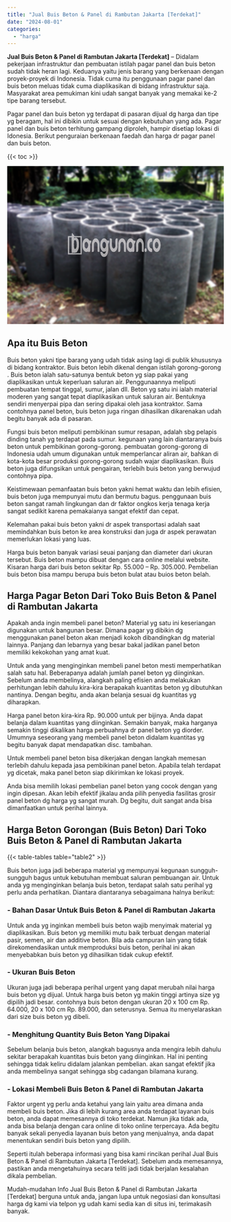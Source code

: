 ```yaml
---
title: "Jual Buis Beton & Panel di Rambutan Jakarta [Terdekat]"
date: "2024-08-01"
categories: 
  - "harga"
---
```


**Jual Buis Beton & Panel di Rambutan Jakarta \[Terdekat\]** – Didalam pekerjaan infrastruktur dan pembuatan istilah pagar panel dan buis beton sudah tidak heran lagi. Keduanya yaitu jenis barang yang berkenaan dengan proyek-proyek di Indonesia. Tidak cuma itu penggunaan pagar panel dan buis beton meluas tidak cuma diaplikasikan di bidang infrastruktur saja. Masyarakat area pemukiman kini udah sangat banyak yang memakai ke-2 tipe barang tersebut.

Pagar panel dan buis beton yg terdapat di pasaran dijual dg harga dan tipe yg beragam, hal ini dibikin untuk sesuai dengan kebutuhan yang ada. Pagar panel dan buis beton terhitung gampang diproleh, hampir disetiap lokasi di Idonesia. Berikut penguraian berkenaan faedah dan harga dr pagar panel dan buis beton.

{{< toc >}}

![Jual Buis Beton & Panel di Rambutan Jakarta [Terdekat]](/images/jual-panel-buis-beton-murah-11.png)

## Apa itu Buis Beton

Buis beton yakni tipe barang yang udah tidak asing lagi di publik khususnya di bidang kontraktor. Buis beton lebih dikenal dengan istilah gorong-gorong . Buis beton ialah satu-satunya bentuk beton yg siap pakai yang diaplikasikan untuk keperluan saluran air. Penggunaannya meliputi pembuatan tempat tinggal, sumur, jalan dll. Beton yg satu ini ialah material moderen yang sangat tepat diaplikasikan untuk saluran air. Bentuknya sendiri menyerpai pipa dan sering dipakai oleh jasa kontraktor. Sama contohnya panel beton, buis beton juga ringan dihasilkan dikarenakan udah begitu banyak ada di pasaran.

Fungsi buis beton meliputi pembikinan sumur resapan, adalah sbg pelapis dinding tanah yg terdapat pada sumur. kegunaan yang lain diantaranya buis beton untuk pembikinan gorong-gorong. pembuatan gorong-gorong di Indonesia udah umum digunakan untuk memperlancar aliran air, bahkan di kota-kota besar produksi gorong-gorong sudah wajar diaplikasikan. Buis beton juga difungsikan untuk pengairan, terlebih buis beton yang berwujud contohnya pipa.

Keistimewaan pemanfaatan buis beton yakni hemat waktu dan lebih efisien, buis beton juga mempunyai mutu dan bermutu bagus. penggunaan buis beton sangat ramah lingkungan dan dr faktor ongkos kerja tenaga kerja sangat sedikit karena pemakaianya sangat efektif dan cepat.

Kelemahan pakai buis beton yakni dr aspek transportasi adalah saat memindahkan buis beton ke area konstruksi dan juga dr aspek perawatan memerlukan lokasi yang luas.

Harga buis beton banyak variasi seuai panjang dan diameter dari ukuran tersebut. Buis beton mampu dibuat dengan cara online melalui website. Kisaran harga dari buis beton sekitar Rp. 55.000 – Rp. 305.000. Pembelian buis beton bisa mampu berupa buis beton bulat atau buios beton belah.

## Harga Pagar Beton Dari Toko Buis Beton & Panel di Rambutan Jakarta

Apakah anda ingin membeli panel beton? Material yg satu ini keseriangan digunakan untuk bangunan besar. Dimana pagar yg dibikin dg menggunakan panel beton akan menjadi kokoh dibandingkan dg material lainnya. Panjang dan lebarnya yang besar bakal jadikan panel beton memiliki kekokohan yang amat kuat.

Untuk anda yang menginginkan membeli panel beton mesti memperhatikan salah satu hal. Beberapanya adalah jumlah panel beton yg diinginkan. Sebelum anda membelinya, alangkah paling efisien anda melakukan perhitungan lebih dahulu kira-kira berapakah kuantitas beton yg dibutuhkan nantinya. Dengan begitu, anda akan belanja sesuai dg kuantitas yg diharapkan.

Harga panel beton kira-kira Rp. 90.000 untuk per bijinya. Anda dapat belanja dalam kuantitas yang diinginkan. Semakin banyak, maka harganya semakin tinggi dikalikan harga perbuahnya dr panel beton yg diorder. Umumnya seseorang yang membeli panel beton didalam kuantitas yg begitu banyak dapat mendapatkan disc. tambahan.

Untuk membeli panel beton bisa dikerjakan dengan langkah memesan terlebih dahulu kepada jasa pembikinan panel beton. Apabila telah terdapat yg dicetak, maka panel beton siap dikirimkan ke lokasi proyek.

Anda bisa memilih lokasi pembelian panel beton yang cocok dengan yang ingin dipesan. Akan lebih efektif jikalau anda pilih penyedia fasilitas grosir panel beton dg harga yg sangat murah. Dg begitu, duit sangat anda bisa dimanfaatkan untuk perihal lainnya.

## Harga Beton Gorongan (Buis Beton) Dari Toko Buis Beton & Panel di Rambutan Jakarta

{{< table-tables table="table2" >}}

Buis beton juga jadi beberapa material yg mempunyai kegunaan sungguh-sungguh bagus untuk kebutuhan membuat saluran pembuangan air. Untuk anda yg menginginkan belanja buis beton, terdapat salah satu perihal yg perlu anda perhatikan. Diantara diantaranya sebagaimana halnya berikut:

### \- Bahan Dasar Untuk Buis Beton & Panel di Rambutan Jakarta

Untuk anda yg inginkan membeli buis beton wajib menyimak material yg diaplikasikan. Buis beton yg memiliki mutu baik terbuat dengan material pasir, semen, air dan additive beton. Bila ada campuran lain yang tidak direkomendasikan untuk memproduksi buis beton, perihal ini akan menyebabkan buis beton yg dihasilkan tidak cukup efektif.

### \- Ukuran Buis Beton

Ukuran juga jadi beberapa perihal urgent yang dapat merubah nilai harga buis beton yg dijual. Untuk harga buis beton yg makin tinggi artinya size yg dipilih jadi besar. contohnya buis beton dengan ukuran 20 x 100 cm Rp. 64.000, 20 x 100 cm Rp. 89.000, dan seterusnya. Semua itu menyelaraskan dari size buis beton yg dibeli.

### \- Menghitung Quantity Buis Beton Yang Dipakai

Sebelum belanja buis beton, alangkah bagusnya anda mengira lebih dahulu sekitar berapakah kuantitas buis beton yang diinginkan. Hal ini penting sehingga tidak keliru didalam jalankan pembelian. akan sangat efektif jika anda membelinya sangat sehingga sbg cadangan bilamana kurang.

### \- Lokasi Membeli Buis Beton & Panel di Rambutan Jakarta

Faktor urgent yg perlu anda ketahui yang lain yaitu area dimana anda membeli buis beton. Jika di lebih kurang area anda terdapat layanan buis beton, anda dapat memesannya di toko terdekat. Namun jika tidak ada, anda bisa belanja dengan cara online di toko online terpercaya. Ada begitu banyak sekali penyedia layanan buis beton yang menjualnya, anda dapat menentukan sendiri buis beton yang dipilih.

Seperti itulah beberapa informasi yang bisa kami rincikan perihal Jual Buis Beton & Panel di Rambutan Jakarta \[Terdekat\]. Sebelum anda memesannya, pastikan anda mengetahuinya secara teliti jadi tidak berjalan kesalahan dikala pembelian.

Mudah-mudahan Info Jual Buis Beton & Panel di Rambutan Jakarta \[Terdekat\] berguna untuk anda, jangan lupa untuk negosiasi dan konsultasi harga dg kami via telpon yg udah kami sedia kan di situs ini, terimakasih banyak.

